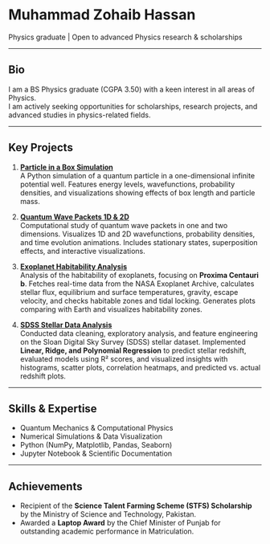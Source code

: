 # Muhammad Zohaib Hassan

Physics graduate | Open to advanced Physics research & scholarships

---

## Bio
I am a BS Physics graduate (CGPA 3.50) with a keen interest in all areas of Physics.  
I am actively seeking opportunities for scholarships, research projects, and advanced studies in physics-related fields.  

---

## Key Projects

1. **[Particle in a Box Simulation](https://github.com/mzohaibh17-pixel/Quantum-Particle-in-a-Box)**  
   A Python simulation of a quantum particle in a one-dimensional infinite potential well. Features energy levels, wavefunctions, probability densities, and visualizations showing effects of box length and particle mass.

2. **[Quantum Wave Packets 1D & 2D](https://github.com/mzohaibh17-pixel/Quantum_Wave_Packets_1D_2D)**  
   Computational study of quantum wave packets in one and two dimensions. Visualizes 1D and 2D wavefunctions, probability densities, and time evolution animations. Includes stationary states, superposition effects, and interactive visualizations.

3. **[Exoplanet Habitability Analysis](https://github.com/mzohaibh17-pixel/Exoplanet_Habitability_Analysis)**  
   Analysis of the habitability of exoplanets, focusing on **Proxima Centauri b**. Fetches real-time data from the NASA Exoplanet Archive, calculates stellar flux, equilibrium and surface temperatures, gravity, escape velocity, and checks habitable zones and tidal locking. Generates plots comparing with Earth and visualizes habitability zones.

4. **[SDSS Stellar Data Analysis](https://github.com/mzohaibh17-pixel/SDSS_Stellar_Data_Analysis)**  
   Conducted data cleaning, exploratory analysis, and feature engineering on the Sloan Digital Sky Survey (SDSS) stellar dataset. Implemented **Linear, Ridge, and Polynomial Regression** to predict stellar redshift, evaluated models using R² scores, and visualized insights with histograms, scatter plots, correlation heatmaps, and predicted vs. actual redshift plots.
   
---

## Skills & Expertise
- Quantum Mechanics & Computational Physics
- Numerical Simulations & Data Visualization
- Python (NumPy, Matplotlib, Pandas, Seaborn)
- Jupyter Notebook & Scientific Documentation

---

## Achievements
- Recipient of the **Science Talent Farming Scheme (STFS) Scholarship** by the Ministry of Science and Technology, Pakistan.
- Awarded a **Laptop Award** by the Chief Minister of Punjab for outstanding academic performance in Matriculation.

